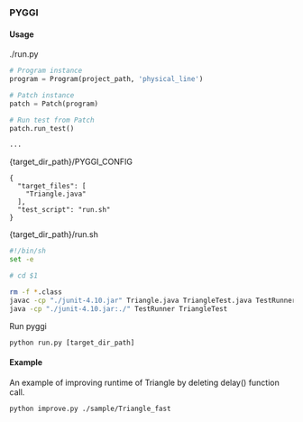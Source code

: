 ### PYGGI

#### Usage

./run.py
```python
# Program instance
program = Program(project_path, 'physical_line')

# Patch instance
patch = Patch(program)

# Run test from Patch
patch.run_test()

...
```

{target_dir_path}/PYGGI_CONFIG
```
{
  "target_files": [
    "Triangle.java"
  ],
  "test_script": "run.sh"
}
```

{target_dir_path}/run.sh
```sh
#!/bin/sh
set -e

# cd $1

rm -f *.class
javac -cp "./junit-4.10.jar" Triangle.java TriangleTest.java TestRunner.java
java -cp "./junit-4.10.jar:./" TestRunner TriangleTest
```

Run pyggi
```
python run.py [target_dir_path]
```

#### Example
An example of improving runtime of Triangle by deleting delay() function call.
```
python improve.py ./sample/Triangle_fast
```
